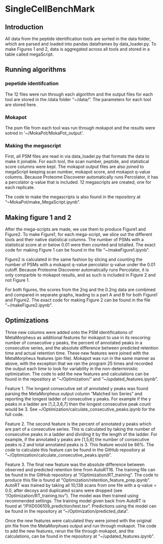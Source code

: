 # SingleCellBenchMark

## Introduction

All data from the peptide identification tools are sorted in the data folder, which are parsed and loaded into pandas dataframes by data_loader.py. To make Figures 1 and 2, data is aggregated across all tools and stored in a table called megaScript. 

## Running algorithms
### pepetide identifcation
The 12 files were run through each algorithm and the output files for each tool are stored in the /data folder  “~/data/”. The parameters for each tool are stored here. 
### Mokapot
The psm file from each tool was run through mokapot and the results were sotred in '~/MokaPot/MokaPot_output'.

### Making the megascript
First, all PSM files are read in via data_loader.py that formats the data to make it joinable. For each tool, the scan number, peptide, and statistical score columns were kept. The mokapot output files are also joined to megaScript keeping scan number, mokapot score, and mokapot q-value columns. Because Proteome Discoverer automatically runs Percolator, it has a percolator q-value that is included.  12 megascripts are created, one for each replicate. 

The code to make the megascripts is also found in the repository at “~MokaPot/make_MegaScript.ipynb”.

## Making figure 1 and 2
After the mega-scripts are made, we use them to produce Figure1 and Figure2. 
To make Figure1, for each mega-script, we slice out the different tools and their native statistical columns. The number of PSMs with a statistical score at or below 0.01 were then counted and totalled. The exact code for making Figure 1 can be found in the file “~/makeFigure1.ipynb”.

Figure2 is calculated in the same fashion by slicing and counting the number of PSMs with a mokapot q-value percolator q-value under the 0.01 cutoff. Because Proteome Discoverer automatically runs Percolator, it is only comparble to mokapot results, and as such is included in Figure 2 and not Figure 1. 

For both figures, the scores from the 2ng and the 0.2ng data are combined and compared in separate graphs, leading to a part A and B for both Figure1 and Figure2. 
The exact code for making Figure 2 can be found in the file "~/makeFigure2.ipynb". 

## Optimizations
Three new columns were added onto the PSM identifications of MetaMorpheus as additional features for mokapot to use in its rescoring: number of consecutive y peaks, the percent of annotated peaks in a consecutive series, and the absolute difference between predicted retention time and actual retention time. These new features were joined with the MetaMorpheus features (pin file). Mokapot was run in the same manner as above, with the exception that we ran the program 25 times and recorded the output each time to look for variability in the non-deterministic optimization. The code to add the new features and calculations can be found in the repository at “~/Optimization/” and “~/updated_features.ipynb”. 

Feature 1. The longest consecutive set of annotated y peaks was found parsing the MetaMorpheus output column “Matched Ion Series” and reporting the longest ladder of consecutive y peaks. For example if the y peaks in a ladder are [1,2,3,6,7] then the longest consecutive peak count would be 3. See ~/Optimization/calculate_consecutive_peaks.ipynb for the full code. 

Feature 2. The second feature is the percent of annotated y peaks which are part of a consecutive series. This is calculated by taking the number of consecutive peaks in a ladder and dividing it by the length of the ladder. For example, if the annotated y peaks are [1,5,6] the number of consecutive peaks is 2 and total annotated peaks is 3. This feature would be 66%. The code to calculate this feature can be found in the GitHub repository at “~/Optimization/calculate_consecutive_peaks.ipynb”. 

Feature 3. The final new feature was the absolute difference between observed and predicted retention time from AutoRT16. The training file can be found in the GitHub repository at “/Optimization/RT_training”. The code to produce this file is found at "Optimization/retention_feature_prep.ipynb". AutoRT was trained by taking all 10,138 scans from one file with a q-value = 0.0, after decoys and duplicated scans were dropped (see “/Optimization/RT_training.tsv”). The model was then trained using recommended settings. The training model given back from AutoRT is found at “/PXD006109_prediction/test.tsv”. Predictions using the model can be found in the repository at “~/Optimization/predicted_data”.

Once the new features were calculated they were joined with the original pin file from the MetaMorphues output and run through mokapot. The code to add the new features, rerun the file through mokapot, and the calculations, can be found in the repository at “~/updated_features.ipynb”. 
